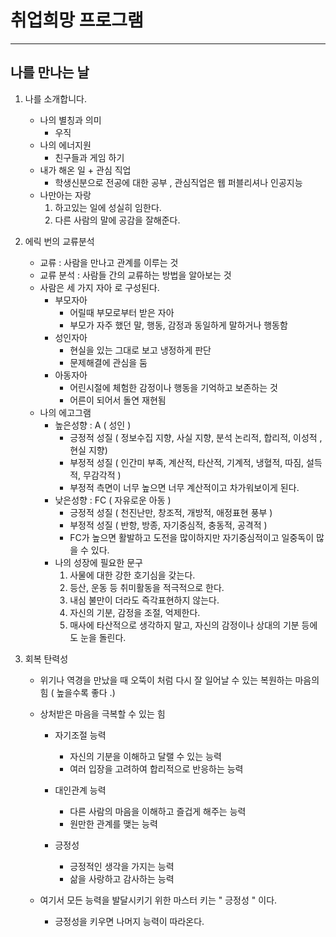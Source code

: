 # 취업희망 프로그램

---

## 나를 만나는 날

1. 나를 소개합니다. 

   - 나의 별칭과 의미
     - 우직 
   - 나의 에너지원
     - 친구들과 게임 하기 
   - 내가 해온 일 + 관심 직업
     - 학생신분으로 전공에 대한 공부 , 관심직업은 웹 퍼블리셔나 인공지능 
   - 나만아는 자랑 
     1. 하고있는 일에 성실히 임한다. 
     2. 다른 사람의 말에 공감을 잘해준다. 

2. 에릭 번의 교류분석

   - 교류 : 사람을 만나고 관계를 이루는 것 
   - 교류 분석 : 사람들 간의 교류하는 방법을 알아보는 것 
   - 사람은 세 가지 자아 로 구성된다. 
     - 부모자아
       - 어릴때 부모로부터 받은 자아
       - 부모가 자주 했던 말, 행동, 감정과 동일하게 말하거나 행동함 
     - 성인자아
       - 현실을 있는 그대로 보고 냉정하게 판단
       - 문제해결에 관심을 둠 
     - 아동자아
       - 어린시절에 체험한 감정이나 행동을 기억하고 보존하는 것 
       - 어른이 되어서 돌연 재현됨 
   - 나의 에고그램 
     - 높은성향 : A ( 성인 )
       - 긍정적 성질 ( 정보수집 지향, 사실 지향, 분석 논리적, 합리적, 이성적 , 현실 지향)
       - 부정적 성질 ( 인간미 부족, 계산적, 타산적, 기계적, 냉혈적, 따짐, 설득적, 무감각적 )
       - 부정적 측면이 너무 높으면 너무 계산적이고 차가워보이게 된다. 
     - 낮은성향 : FC ( 자유로운 아동 )
       - 긍정적 성질 ( 천진난만, 창조적, 개방적, 애정표현 풍부 )
       - 부정적 성질 ( 반항, 방종, 자기중심적, 충동적, 공격적 )
       - FC가 높으면 활발하고 도전을 많이하지만 자기중심적이고 일중독이 많을 수 있다. 
     - 나의 성장에 필요한 문구 
       1. 사물에 대한 강한 호기심을 갖는다. 
       2. 등산, 운동 등 취미활동을 적극적으로 한다. 
       3. 내심 불만이 더라도 즉각표현하지 않는다. 
       4. 자신의 기분, 감정을 조절, 억제한다.
       5. 매사에 타산적으로 생각하지 말고, 자신의 감정이나 상대의 기분 등에도 눈을 돌린다. 

3. 회복 탄력성 

   - 위기나 역경을 만났을 때 오뚝이 처럼 다시 잘 일어날 수 있는 복원하는 마음의 힘  ( 높을수록 좋다 .)

   - 상처받은 마음을 극복할 수 있는 힘

     - 자기조절 능력 
       - 자신의 기분을 이해하고 달랠 수 있는 능력
       - 여러 입장을 고려하여 합리적으로 반응하는 능력
     - 대인관계 능력
       - 다른 사람의 마음을 이해하고 즐겁게 해주는 능력 
       - 원만한 관계를 맺는 능력

     - 긍정성
       - 긍정적인 생각을 가지는 능력
       - 삶을 사랑하고 감사하는 능력 

   - 여기서 모든 능력을 발달시키기 위한 마스터 키는 " 긍정성 " 이다. 

     - 긍정성을 키우면 나머지 능력이 따라온다. 